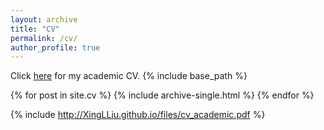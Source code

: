 ```yaml
---
layout: archive
title: "CV"
permalink: /cv/
author_profile: true
---
```

Click [here](http://XingLLiu.github.io/files/cv_academic.pdf) for my academic CV.
{% include base_path %}

{% for post in site.cv %}
  {% include archive-single.html %}
{% endfor %}

{% include http://XingLLiu.github.io/files/cv_academic.pdf %}
